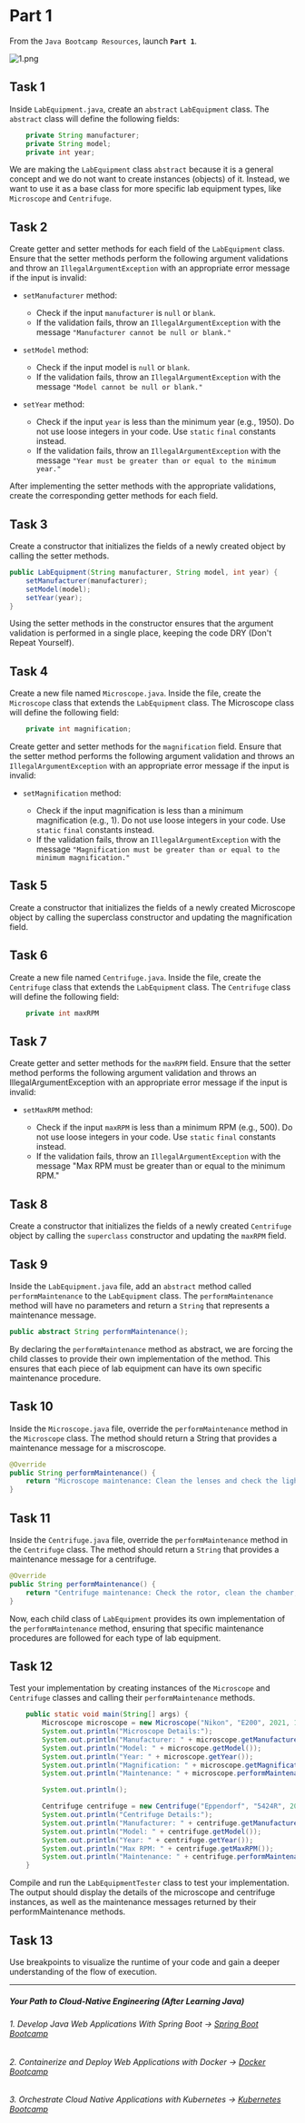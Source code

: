 # Part 1

From the `Java Bootcamp Resources`, launch **`Part 1`**.

![1.png](https://img-c.udemycdn.com/redactor/raw/article_lecture/2025-01-03_18-46-30-260a8b814a53cebfe83c1716e4315f02.png)


## Task 1
Inside `LabEquipment.java`, create an `abstract` `LabEquipment` class. The `abstract` class will define the following fields:

```java
    private String manufacturer;
    private String model;
    private int year;
```
We are making the `LabEquipment` class `abstract` because it is a general concept and we do not want to create instances (objects) of it. Instead, we want to use it as a base class for more specific lab equipment types, like `Microscope` and `Centrifuge`.


## Task 2
Create getter and setter methods for each field of the `LabEquipment` class. Ensure that the setter methods perform the following argument validations and throw an `IllegalArgumentException` with an appropriate error message if the input is invalid:

- `setManufacturer` method:

  - Check if the input `manufacturer` is `null` or `blank`.
  - If the validation fails, throw an `IllegalArgumentException` with the message `"Manufacturer cannot be null or blank."`

- `setModel` method:

  - Check if the input model is `null` or `blank`.
  - If the validation fails, throw an `IllegalArgumentException` with the message `"Model cannot be null or blank."`

- `setYear` method:
  - Check if the input `year` is less than the minimum year (e.g., 1950). Do not use loose integers in your code. Use `static` `final` constants instead.
  - If the validation fails, throw an `IllegalArgumentException` with the message `"Year must be greater than or equal to the minimum year."`

After implementing the setter methods with the appropriate validations, create the corresponding getter methods for each field.

## Task 3
Create a constructor that initializes the fields of a newly created object by calling the setter methods.

```java
public LabEquipment(String manufacturer, String model, int year) {
    setManufacturer(manufacturer);
    setModel(model);
    setYear(year);
}
```
Using the setter methods in the constructor ensures that the argument validation is performed in a single place, keeping the code DRY (Don't Repeat Yourself).

## Task 4
Create a new file named `Microscope.java`. Inside the file, create the `Microscope` class that extends the `LabEquipment` class. The Microscope class will define the following field:

```java
    private int magnification;
```

Create getter and setter methods for the `magnification` field. Ensure that the setter method performs the following argument validation and throws an `IllegalArgumentException` with an appropriate error message if the input is invalid:

 - `setMagnification` method:

    - Check if the input magnification is less than a minimum magnification (e.g., 1). Do not use loose integers in your code. Use `static` `final` constants instead.
    - If the validation fails, throw an `IllegalArgumentException` with the message `"Magnification must be greater than or equal to the minimum magnification."`


## Task 5

Create a constructor that initializes the fields of a newly created Microscope object by calling the superclass constructor and updating the magnification field.

## Task 6
Create a new file named `Centrifuge.java`. Inside the file, create the `Centrifuge` class that extends the `LabEquipment` class. The `Centrifuge` class will define the following field:

```java
    private int maxRPM
```

## Task 7

Create getter and setter methods for the `maxRPM` field. Ensure that the setter method performs the following argument validation and throws an IllegalArgumentException with an appropriate error message if the input is invalid:

- `setMaxRPM` method:

    - Check if the input `maxRPM` is less than a minimum RPM (e.g., 500). Do not use loose integers in your code. Use `static` `final` constants instead.
    - If the validation fails, throw an `IllegalArgumentException` with the message "Max RPM must be greater than or equal to the minimum RPM."

## Task 8

Create a constructor that initializes the fields of a newly created `Centrifuge` object by calling the `superclass` constructor and updating the `maxRPM` field.

## Task 9
Inside the `LabEquipment.java` file, add an `abstract` method called `performMaintenance` to the `LabEquipment` class. The `performMaintenance` method will have no parameters and return a `String` that represents a maintenance message.

```java
public abstract String performMaintenance();
```
By declaring the `performMaintenance` method as abstract, we are forcing the child classes to provide their own implementation of the method. This ensures that each piece of lab equipment can have its own specific maintenance procedure.

## Task 10
Inside the `Microscope.java` file, override the `performMaintenance` method in the `Microscope` class. The method should return a String that provides a maintenance message for a miscroscope.

```java
@Override
public String performMaintenance() {
    return "Microscope maintenance: Clean the lenses and check the light source.";
}
```

## Task 11
Inside the `Centrifuge.java` file, override the `performMaintenance` method in the `Centrifuge` class. The method should return a `String` that provides a maintenance message for a centrifuge.

```java
@Override
public String performMaintenance() {
    return "Centrifuge maintenance: Check the rotor, clean the chamber, and lubricate the spindle.";
}
```

Now, each child class of `LabEquipment` provides its own implementation of the `performMaintenance` method, ensuring that specific maintenance procedures are followed for each type of lab equipment.

## Task 12

Test your implementation by creating instances of the `Microscope` and `Centrifuge` classes and calling their `performMaintenance` methods.

```java
    public static void main(String[] args) {
        Microscope microscope = new Microscope("Nikon", "E200", 2021, 1000);
        System.out.println("Microscope Details:");
        System.out.println("Manufacturer: " + microscope.getManufacturer());
        System.out.println("Model: " + microscope.getModel());
        System.out.println("Year: " + microscope.getYear());
        System.out.println("Magnification: " + microscope.getMagnification());
        System.out.println("Maintenance: " + microscope.performMaintenance());

        System.out.println();

        Centrifuge centrifuge = new Centrifuge("Eppendorf", "5424R", 2020, 15000);
        System.out.println("Centrifuge Details:");
        System.out.println("Manufacturer: " + centrifuge.getManufacturer());
        System.out.println("Model: " + centrifuge.getModel());
        System.out.println("Year: " + centrifuge.getYear());
        System.out.println("Max RPM: " + centrifuge.getMaxRPM());
        System.out.println("Maintenance: " + centrifuge.performMaintenance());
    }
```

Compile and run the `LabEquipmentTester` class to test your implementation. The output should display the details of the microscope and centrifuge instances, as well as the maintenance messages returned by their performMaintenance methods.

## Task 13

Use breakpoints to visualize the runtime of your code and gain a deeper understanding of the flow of execution.

-----
##### Your Path to Cloud-Native Engineering (After Learning Java)
###### 1. Develop Java Web Applications With Spring Boot → [Spring Boot Bootcamp](https://www.udemy.com/course/the-complete-spring-boot-development-bootcamp/?couponCode=SPRING_BOOTCAMP)
###### 2. Containerize and Deploy Web Applications with Docker → [Docker Bootcamp](https://www.udemy.com/course/docker-bootcamp-conquer-docker-with-real-world-projects/?couponCode=DOCKER_BOOTCAMP)
###### 3. Orchestrate Cloud Native Applications with Kubernetes → [Kubernetes Bootcamp](https://kubernetestraining.io/)